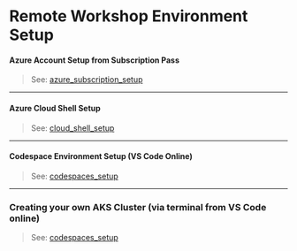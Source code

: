 # Remote Workshop Environment Setup

####  Azure Account Setup from Subscription Pass

> See: [azure_subscription_setup](./azure_subscription/az_subscription_setup.md)

---
####  Azure Cloud Shell Setup

> See: [cloud_shell_setup](./cloud_shell/cloud_shell_setup.md)

---
#### Codespace Environment Setup (VS Code Online)

> See: [codespaces_setup](./codespaces/codespaces_setup.md)

---

### Creating your own AKS Cluster (via terminal from VS Code online)

> See: [codespaces_setup](./aks_cluster_creation/01_create_your_own_aks_cluster_and_acr.md)
